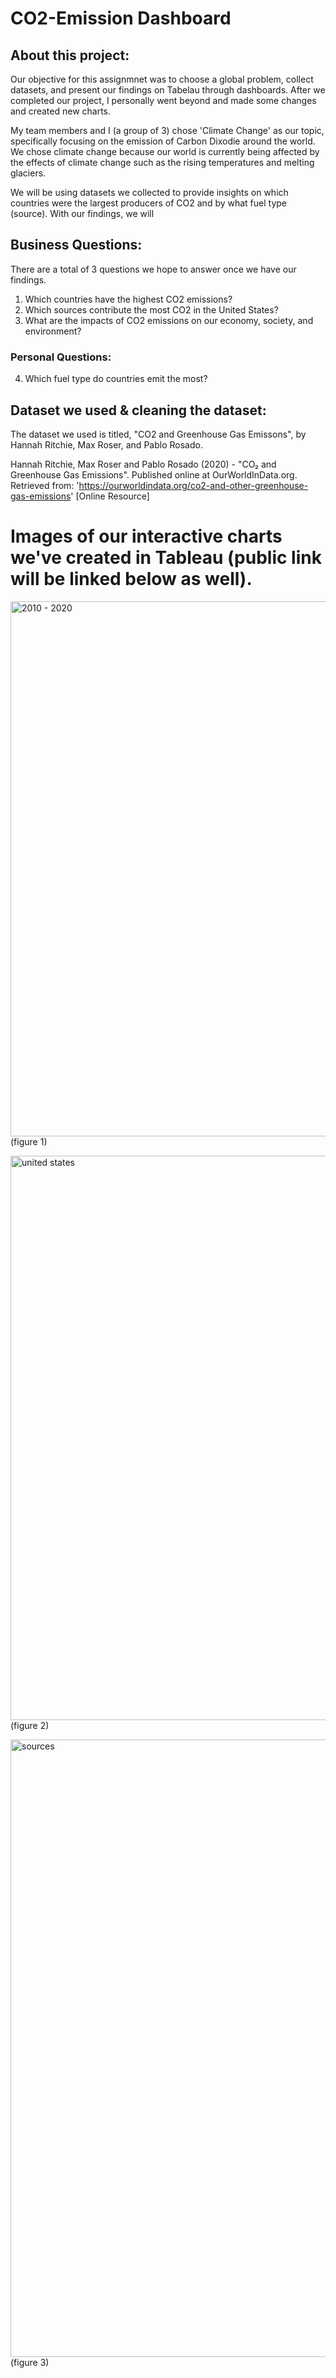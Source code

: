 # CO2-Emission Dashboard

## About this project: 

Our objective for this assignmnet was to choose a global problem, collect datasets, and present our findings on Tabelau through dashboards. After we completed our project, I personally went beyond and made some changes and created new charts. 

My team members and I (a group of 3) chose 'Climate Change' as our topic, specifically focusing on the emission of Carbon Dixodie around the world. We chose climate change because our world is currently being affected by the effects of climate change such as the rising temperatures and melting glaciers. 

We will be using datasets we collected to provide insights on which countries were the largest producers of CO2 and by what fuel type (source). With our findings, we will 

## Business Questions: 

There are a total of 3 questions we hope to answer once we have our findings. 
  1. Which countries have the highest CO2 emissions? 
  2. Which sources contribute the most CO2 in the United States? 
  3. What are the impacts of CO2 emissions on our economy, society, and environment? 
  
 
### Personal Questions: 
  4. Which fuel type do countries emit the most? 


## Dataset we used & cleaning the dataset: 

The dataset we used is titled, "CO2 and Greenhouse Gas Emissons", by Hannah Ritchie, Max Roser, and Pablo Rosado. 

  Hannah Ritchie, Max Roser and Pablo Rosado (2020) - "CO₂ and Greenhouse Gas Emissions". Published online at OurWorldInData.org. Retrieved from: 'https://ourworldindata.org/co2-and-other-greenhouse-gas-emissions' [Online Resource]


# Images of our interactive charts we've created in Tableau (public link will be linked below as well). 
<img width="856" alt="2010 - 2020" src="https://user-images.githubusercontent.com/115118406/198804624-76a282c9-1608-45a6-8f88-9d2d05b47361.png"> (figure 1)


<img width="903" alt="united states" src="https://user-images.githubusercontent.com/115118406/198804270-8a529db4-734a-4dd2-9068-37b046c0173c.png"> (figure 2) 



<img width="988" alt="sources" src="https://user-images.githubusercontent.com/115118406/198791540-4a668a2b-c518-45c6-84d9-0330b55a9b1e.png"> (figure 3)
